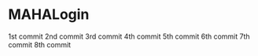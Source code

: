 
# MAHALogin
1st commit
2nd commit
3rd commit
4th commit
5th commit
6th commit
7th commit
8th commit
